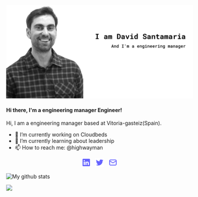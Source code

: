 <div>
  <img src="https://github.com/dhighwayman/dhighwayman/blob/master/img/cover.png">
</div>

#### Hi there, I'm a engineering manager Engineer!

Hi, I am a engineering manager based at Vitoria-gasteiz(Spain).

- 🔭 I’m currently working on Cloudbeds
- 🌱 I’m currently learning about leadership
- 📫 How to reach me: @highwayman



<p align='center'>
  <a href="https://www.linkedin.com/in/davidsantamaria/"><img height="24" src="https://github.com/dhighwayman/dhighwayman/blob/main/img/linkedin.png?raw=true"></a>&nbsp;&nbsp;
  <a href="https://twitter.com/highwayman"><img height="24" src="https://github.com/dhighwayman/dhighwayman/blob/main/img/twitter.png?raw=true"></a>&nbsp;&nbsp;
  <a href="mailto:david@davidsantamaria.me"><img height="24" src="https://github.com/dhighwayman/dhighwayman/blob/main/img/envelope-alt.png?raw=true"></a>
</p>

![My github stats](https://github-readme-stats.vercel.app/api?username=dhighwayman&show_icons=true&hide=["prs","issues","contribs"])

<p> 
<img src="https://visitor-badge.glitch.me/badge?page_id=dhighwayman.visitor-badge"/> 
</p>